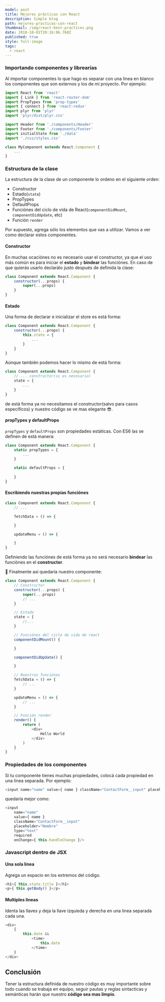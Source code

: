 ```yaml
---
model: post
title: Mejores prácticas con React
description: Simple blog
path: mejores-practicas-con-react
thumbnail: /img/react-best-practices.png
date: 2018-10-01T20:16:06.768Z
published: true
style: full-image
tags:
  - react
---
```


### Importando componentes y librearías
Al importar componentes lo que hago es separar con una linea en blanco los componentes que son externos y los de mí proyecto. Por ejemplo:
```javascript
import React from 'react'
import { Link } from 'react-router-dom'
import PropTypes from 'prop-types'
import { connect } from 'react-redux'
import plyr from 'plyr'
import 'plyr/dist/plyr.css'

import Header from './components/Header'
import Footer from './components/Footer'
import initialState from './data'
import './css/styles.css'

class MyComponent extends React.Component {
	...
}
```

### Estructura de la clase
La estructura de la clase de un componente lo ordeno en el siguiente orden:
* Constructor
* Estado(`state`)
* PropTypes
* DefaultProps
* Funciónes del ciclo de vida de React(`componentDidMount`, `componentDidUpdate`, etc)
* Función `render`

Por supuesto, agrega sólo los elementos que vas a utilizar.
Vamos a ver como declarar estos componentes.

#### Constructor
En muchas ocaciónes no es necesario usar el constructor, ya que el uso más común es para iniciar el **estado** y **bindear** las funciónes. En caso de que quierás usarlo declarálo justo después de definida la clase:
```javascript
class Component extends React.Component {
	constructor(...props) {
		super(...props)
	}
}
```


#### Estado
Una forma de declarar e inicializar el store es está forma:
```javascript
class Component extends React.Component {
	constructor(...props) {		
		this.state = {
			...
		}
	}
}
```
Aúnque también podemos hacer lo mismo de está forma:
```javascript
class Component extends React.Component {
	// ... constructor(si es necesario)
	state = {
		...
	}
}
```
de está forma ya no necesitamos el constructor(salvo para casos específicos) y nuestro código se ve mas elegante :sunglasses:.

#### propTypes y defaultProps
`propTypes` y `defaultProps` son propiedades estáticas. Con ES6 las se definen de está manera:
```javascript
class Component extends React.Component {
	static propTypes = {
		...
	}

	static defaultProps = {
		
	}
}
```


#### Escribiendo nuestras propias funciónes
```javascript
class Component extends React.Component {
	// ...

	fetchData = () => {

	}

	updateMenu = () => {

	}
}
```
Definiendo las funciónes de está forma ya no será necesario **bindear** las funciónes en el **constructor**.

:tada: Finalmente así quedaría nuestro componente:
```javascript
class Component extends React.Component {
	// Constructor
	constructor(...props) {		
		super(...props)	
		// ...
	}

	// Estado
	state = {
		//...
	}

	// Funciónes del ciclo de vida de react
	componentDidMount() {

	}

	componentDidUpdate() {

	}

	// Nuestras funciónes
	fetchData = () => {
		// ...
	}

	updateMenu = () => {
		// ...
	}

	// Función render
	render() {
		return (
			<div>
				Hello World
			</div>
		)
	}
}
```

### Propiedades de los componentes
Sí tu componente tienes muchas propiedades, colocá cada propiedad en una linea separada.
Por ejemplo:
```javascript
<input name="name" value={ name } className="ContactForm__input" placeholder="Nombre" type="text" required onChange={ this.handleChange }/>
```
quedaría mejor como:
```javascript
<input 
	name="name" 
	value={ name } 
	className="ContactForm__input" 
	placeholder="Nombre" 
	type="text" 
	required 
	onChange={ this.handleChange }/>
```

### Javascript dentro de JSX

#### Una sola linea
Agrega un espacio en los extremos del código.
```javascript
<h1>{ this.state.title }</h1>
<p>{ this.getBody() }</p>
```
#### Multiples lineas
Identa las llaves y deja la llave izquieda y derecha en una linea separada cada una.
```javascript
<div>
	{
		this.date &&
			<time>
				this.date
			</time>
	}
</div>
```

## Conclusión
Tener la estructura defínida de nuestro código es muy importante sobre todo cuando se trabaja en equípo, seguir pautas y reglas sintacticas y semánticas harán que nuestro **código sea mas limpio**.
